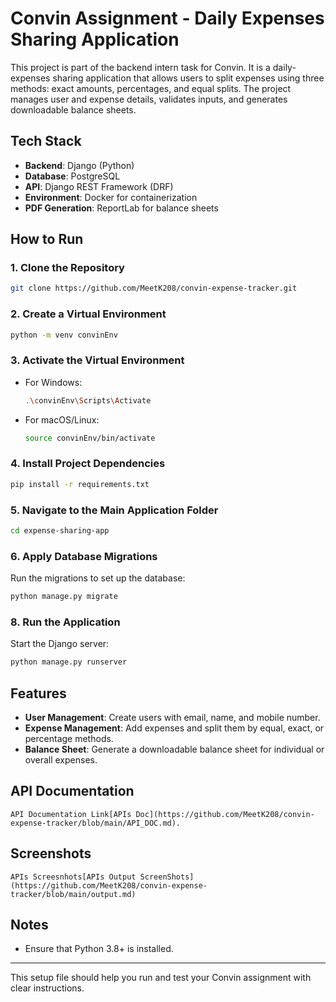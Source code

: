 # Convin Assignment - Daily Expenses Sharing Application

This project is part of the backend intern task for Convin. It is a daily-expenses sharing application that allows users to split expenses using three methods: exact amounts, percentages, and equal splits. The project manages user and expense details, validates inputs, and generates downloadable balance sheets.

## Tech Stack

- **Backend**: Django (Python)
- **Database**: PostgreSQL
- **API**: Django REST Framework (DRF)
- **Environment**: Docker for containerization
- **PDF Generation**: ReportLab for balance sheets

## How to Run

### 1. Clone the Repository

```bash
git clone https://github.com/MeetK208/convin-expense-tracker.git
```

### 2. Create a Virtual Environment

```bash
python -m venv convinEnv
```

### 3. Activate the Virtual Environment

- For Windows:

  ```bash
  .\convinEnv\Scripts\Activate
  ```

- For macOS/Linux:

  ```bash
  source convinEnv/bin/activate
  ```

### 4. Install Project Dependencies

```bash
pip install -r requirements.txt
```

### 5. Navigate to the Main Application Folder

```bash
cd expense-sharing-app
```

### 6. Apply Database Migrations

Run the migrations to set up the database:

```bash
python manage.py migrate
```

### 8. Run the Application

Start the Django server:

```bash
python manage.py runserver
```

## Features

- **User Management**: Create users with email, name, and mobile number.
- **Expense Management**: Add expenses and split them by equal, exact, or percentage methods.
- **Balance Sheet**: Generate a downloadable balance sheet for individual or overall expenses.

## API Documentation

    API Documentation Link[APIs Doc](https://github.com/MeetK208/convin-expense-tracker/blob/main/API_DOC.md).

## Screenshots

    APIs Screesnhots[APIs Output ScreenShots](https://github.com/MeetK208/convin-expense-tracker/blob/main/output.md)

## Notes

- Ensure that Python 3.8+ is installed.

---

This setup file should help you run and test your Convin assignment with clear instructions.
